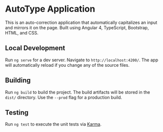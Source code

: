 # AutoType Application

This is an auto-correction application that automatically capitalizes an input and mirrors it on the page. Built using Angular 4, TypeScript, Bootstrap, HTML, and CSS.

## Local Development

Run `ng serve` for a dev server. Navigate to `http://localhost:4200/`. The app will automatically reload if you change any of the source files.

## Building

Run `ng build` to build the project. The build artifacts will be stored in the `dist/` directory. Use the `--prod` flag for a production build.

## Testing

Run `ng test` to execute the unit tests via [Karma](https://karma-runner.github.io).

